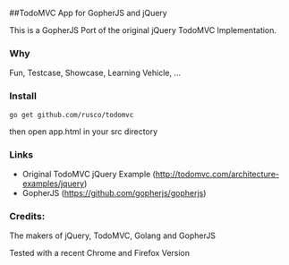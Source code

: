 ##TodoMVC App for GopherJS and jQuery

This is a GopherJS Port of the original jQuery TodoMVC Implementation.

### Why

Fun, Testcase, Showcase, Learning Vehicle, ...

### Install

    go get github.com/rusco/todomvc 
    
then open app.html in your src directory

### Links

- Original TodoMVC jQuery Example (http://todomvc.com/architecture-examples/jquery)
- GopherJS (https://github.com/gopherjs/gopherjs)

### Credits: 

The makers of jQuery, TodoMVC, Golang and GopherJS

Tested with a recent Chrome and Firefox Version

